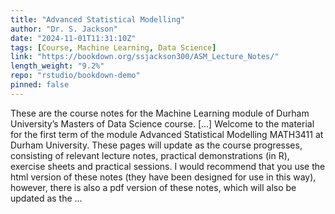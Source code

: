 ```yaml
---
title: "Advanced Statistical Modelling"
author: "Dr. S. Jackson"
date: "2024-11-01T11:31:10Z"
tags: [Course, Machine Learning, Data Science]
link: "https://bookdown.org/ssjackson300/ASM_Lecture_Notes/"
length_weight: "9.2%"
repo: "rstudio/bookdown-demo"
pinned: false
---
```


These are the course notes for the Machine Learning module of Durham University’s Masters of Data Science course. [...] Welcome to the material for the first term of the module Advanced Statistical Modelling MATH3411 at Durham University. These pages will update as the course progresses, consisting of relevant lecture notes, practical demonstrations (in R), exercise sheets and practical sessions. I would recommend that you use the html version of these notes (they have been designed for use in this way), however, there is also a pdf version of these notes, which will also be updated as the ...
